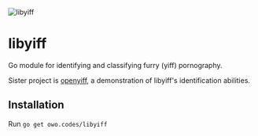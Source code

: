 ![libyiff](https://all-my-homies-use.aurieh.services/4cHQivG.png)
# libyiff
Go module for identifying and classifying furry (yiff) pornography.

Sister project is [openyiff](https://owo.codes/heyitspuggo/openyiff), 
a demonstration of libyiff's identification abilities.

## Installation
Run ```go get owo.codes/libyiff``` 
